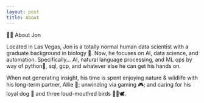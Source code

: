 ```yaml
---
layout: post
title: About
---
```

🧙‍♂️ About Jon

Located in Las Vegas, Jon is a totally normal human data scientist with a graduate background in biology 🧬. Now, he focuses on AI, data science, and automation. Specifically... AI, natural language processing, and ML ops by way of python🐍, sql, gcp, and whatever else he can get his hands on.

When not generating insight, his time is spent enjoying nature & wildlife with his long-term partner, Allie 🥰; unwinding via gaming 🎮; and caring for his loyal dog 🐶 and three loud-mouthed birds 🦜🦜🕊️.
